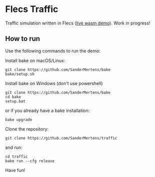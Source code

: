 # Flecs Traffic
Traffic simulation written in Flecs ([live wasm demo](https://flecs-hub.github.io/traffic/etc/)). Work in progress!

## How to run
Use the following commands to run the demo:

Install bake on macOS/Linux:
```
git clone https://github.com/SanderMertens/bake
bake/setup.sh
```

Install bake on Windows (don't use powershell)
```
git clone https://github.com/SanderMertens/bake
cd bake
setup.bat
```

or if you already have a bake installation:
```
bake upgrade
```

Clone the repository:
```
git clone https://github.com/SanderMertens/traffic
```

and run:
```
cd traffic
bake run --cfg release
```

Have fun!
